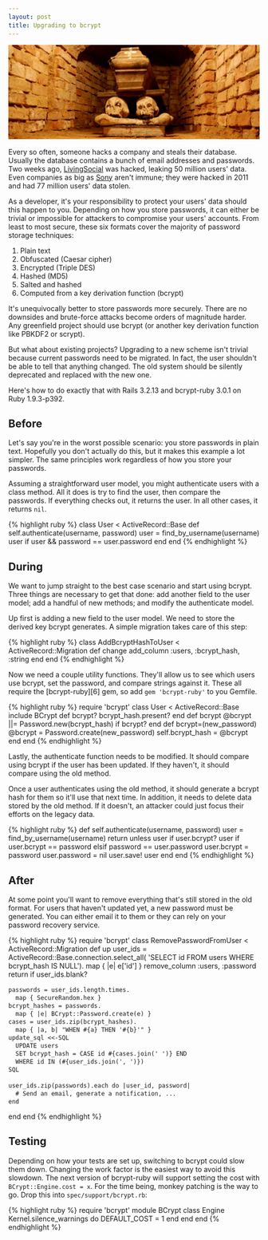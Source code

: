 ```yaml
---
layout: post
title: Upgrading to bcrypt
---
```


[![Crypt][1]][2]

Every so often, someone hacks a company and steals their database.
Usually the database contains a bunch of email addresses and
passwords. Two weeks ago, [LivingSocial][3] was hacked, leaking 50
million users' data. Even companies as big as [Sony][4] aren't
immune; they were hacked in 2011 and had 77 million users' data
stolen.

As a developer, it's your responsibility to protect your users'
data should this happen to you. Depending on how you store passwords,
it can either be trivial or impossible for attackers to compromise
your users' accounts. From least to most secure, these six formats
cover the majority of password storage techniques:

1.  Plain text
2.  Obfuscated (Caesar cipher)
3.  Encrypted (Triple DES)
4.  Hashed (MD5)
5.  Salted and hashed
6.  Computed from a key derivation function (bcrypt)

It's unequivocally better to store passwords more securely. There
are no downsides and brute-force attacks become orders of magnitude
harder. Any greenfield project should use bcrypt (or another key
derivation function like PBKDF2 or scrypt).

But what about existing projects? Upgrading to a new scheme isn't
trivial because current passwords need to be migrated. In fact, the
user shouldn't be able to tell that anything changed. The old system
should be silently deprecated and replaced with the new one.

Here's how to do exactly that with Rails 3.2.13 and bcrypt-ruby
3.0.1 on Ruby 1.9.3-p392.

## Before

Let's say you're in the worst possible scenario: you store passwords
in plain text. Hopefully you don't actually do this, but it makes
this example a lot simpler. The same principles work regardless of
how you store your passwords.

Assuming a straightforward user model, you might authenticate users
with a class method. All it does is try to find the user, then
compare the passwords. If everything checks out, it returns the
user. In all other cases, it returns `nil`.

{% highlight ruby %}
class User < ActiveRecord::Base
  def self.authenticate(username, password)
    user = find_by_username(username)
    user if user && password == user.password
  end
end
{% endhighlight %}

## During

We want to jump straight to the best case scenario and start using
bcrypt. Three things are necessary to get that done: add another
field to the user model; add a handful of new methods; and modify
the authenticate model.

Up first is adding a new field to the user model. We need to store
the derived key bcrypt generates. A simple migration takes care of
this step:

{% highlight ruby %}
class AddBcryptHashToUser < ActiveRecord::Migration
  def change
    add_column :users, :bcrypt_hash, :string
  end
end
{% endhighlight %}

Now we need a couple utility functions. They'll allow us to see
which users use bcrypt, set the password, and compare strings against
it. These all require the [bcrypt-ruby][6] gem, so add `gem
'bcrypt-ruby'` to you Gemfile.

{% highlight ruby %}
require 'bcrypt'
class User < ActiveRecord::Base
  include BCrypt
  def bcrypt?
    bcrypt_hash.present?
  end
  def bcrypt
    @bcrypt ||= Password.new(bcrypt_hash) if bcrypt?
  end
  def bcrypt=(new_password)
    @bcrypt = Password.create(new_password)
    self.bcrypt_hash = @bcrypt
  end
end
{% endhighlight %}

Lastly, the authenticate function needs to be modified. It should
compare using bcrypt if the user has been updated. If they haven't,
it should compare using the old method.

Once a user authenticates using the old method, it should generate
a bcrypt hash for them so it'll use that next time. In addition,
it needs to delete data stored by the old method. If it doesn't,
an attacker could just focus their efforts on the legacy data.

{% highlight ruby %}
def self.authenticate(username, password)
  user = find_by_username(username)
  return unless user
  if user.bcrypt?
    user if user.bcrypt == password
  elsif password == user.password
    user.bcrypt = password
    user.password = nil
    user.save!
    user
  end
end
{% endhighlight %}

## After

At some point you'll want to remove everything that's still stored
in the old format. For users that haven't updated yet, a new password
must be generated. You can either email it to them or they can rely
on your password recovery service.

{% highlight ruby %}
require 'bcrypt'
class RemovePasswordFromUser < ActiveRecord::Migration
  def up
    user_ids = ActiveRecord::Base.connection.select_all(
        'SELECT id FROM users WHERE bcrypt_hash IS NULL').
      map { |e| e['id'] }
    remove_column :users, :password
    return if user_ids.blank?

    passwords = user_ids.length.times.
      map { SecureRandom.hex }
    bcrypt_hashes = passwords.
      map { |e| BCrypt::Password.create(e) }
    cases = user_ids.zip(bcrypt_hashes).
      map { |a, b| "WHEN #{a} THEN '#{b}'" }
    update_sql <<-SQL
      UPDATE users
      SET bcrypt_hash = CASE id #{cases.join(' ')} END
      WHERE id IN (#{user_ids.join(', ')})
    SQL

    user_ids.zip(passwords).each do |user_id, password|
      # Send an email, generate a notification, ...
    end
  end
end
{% endhighlight %}

## Testing

Depending on how your tests are set up, switching to bcrypt could
slow them down. Changing the work factor is the easiest way to avoid
this slowdown. The next version of bcrypt-ruby will support setting
the cost with `BCrypt::Engine.cost = x`. For the time being, monkey
patching is the way to go. Drop this into `spec/support/bcrypt.rb`:

{% highlight ruby %}
require 'bcrypt'
module BCrypt
  class Engine
    Kernel.silence_warnings do
      DEFAULT_COST = 1
    end
  end
end
{% endhighlight %}

[1]: /static/images/2013-05-10-crypt.jpg
[2]: http://commons.wikimedia.org/wiki/File:Wola_Gułowska-trumna.jpg
[3]: http://blog.us.playstation.com/2011/04/26/update-on-playstation-network-and-qriocity/
[4]: https://www.livingsocial.com/createpassword
[5]: https://github.com/codahale/bcrypt-ruby

